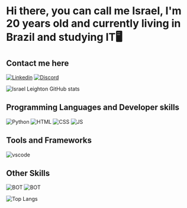 # Hi there, you can call me Israel, I'm 20 years old and currently living in Brazil and studying IT🖥️

## Contact me here
[![Linkedin](https://skillicons.dev/icons?i=linkedin)](https://www.linkedin.com/in/paulorog/)
[![Discord](https://skillicons.dev/icons?i=discord)](https://discord.com/users/Melo%20Lima#2606)

![Israel Leighton GitHub stats](https://github-readme-stats-sigma-five.vercel.app/api?username=leightonisrael&show_icons=true&theme=dracula)

## Programming Languages and Developer skills
![Python](https://skillicons.dev/icons?i=py)
![HTML](https://skillicons.dev/icons?i=html)
![CSS](https://skillicons.dev/icons?i=css)
![JS](https://skillicons.dev/icons?i=javascript)

## Tools and Frameworks
![vscode](https://skillicons.dev/icons?i=vscode)

## Other Skills
![BOT](https://skillicons.dev/icons?i=bots)
![BOT](https://skillicons.dev/icons?i=github)

![Top Langs](https://github-readme-stats-sigma-five.vercel.app/api/top-langs/?username=RealMeloLima&theme=blue-green)
